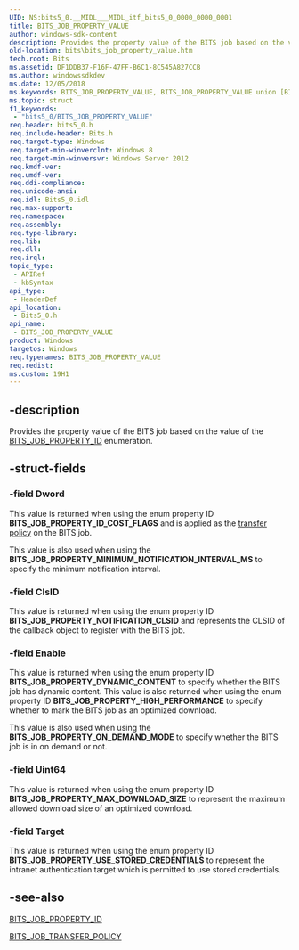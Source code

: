 ```yaml
---
UID: NS:bits5_0.__MIDL___MIDL_itf_bits5_0_0000_0000_0001
title: BITS_JOB_PROPERTY_VALUE
author: windows-sdk-content
description: Provides the property value of the BITS job based on the value of the BITS_JOB_PROPERTY_ID enumeration.
old-location: bits\bits_job_property_value.htm
tech.root: Bits
ms.assetid: DF1DDB37-F16F-47FF-B6C1-8C545A827CCB
ms.author: windowssdkdev
ms.date: 12/05/2018
ms.keywords: BITS_JOB_PROPERTY_VALUE, BITS_JOB_PROPERTY_VALUE union [BITS], bits.bits_job_property_value, bits.bits_job_property_value_union, bits5_0/BITS_JOB_PROPERTY_VALUE
ms.topic: struct
f1_keywords: 
 - "bits5_0/BITS_JOB_PROPERTY_VALUE"
req.header: bits5_0.h
req.include-header: Bits.h
req.target-type: Windows
req.target-min-winverclnt: Windows 8
req.target-min-winversvr: Windows Server 2012
req.kmdf-ver: 
req.umdf-ver: 
req.ddi-compliance: 
req.unicode-ansi: 
req.idl: Bits5_0.idl
req.max-support: 
req.namespace: 
req.assembly: 
req.type-library: 
req.lib: 
req.dll: 
req.irql: 
topic_type:
 - APIRef
 - kbSyntax
api_type:
 - HeaderDef
api_location:
 - Bits5_0.h
api_name:
 - BITS_JOB_PROPERTY_VALUE
product: Windows
targetos: Windows
req.typenames: BITS_JOB_PROPERTY_VALUE
req.redist: 
ms.custom: 19H1
---
```


## -description

Provides the property value of the BITS job based on the value of the <a href="https://docs.microsoft.com/windows/desktop/api/bits5_0/ne-bits5_0-bits_job_property_id">BITS_JOB_PROPERTY_ID</a> enumeration.


## -struct-fields




### -field Dword

This value is returned when using the enum property ID 
      <b>BITS_JOB_PROPERTY_ID_COST_FLAGS</b> and is applied as the 
      <a href="https://docs.microsoft.com/windows/desktop/api/bits5_0/ne-bits5_0-bits_job_transfer_policy">transfer policy</a> on the BITS job.

This value is also used when using the <b>BITS_JOB_PROPERTY_MINIMUM_NOTIFICATION_INTERVAL_MS</b> to specify the minimum notification interval.


### -field ClsID

This value is returned when using the enum property ID 
     <b>BITS_JOB_PROPERTY_NOTIFICATION_CLSID</b> and represents the CLSID of the callback object 
     to register with the BITS job.


### -field Enable

This value is returned when using the enum property ID 
     <b>BITS_JOB_PROPERTY_DYNAMIC_CONTENT</b> to specify whether the BITS job has dynamic 
      content. This value is also returned when using the enum property ID 
      <b>BITS_JOB_PROPERTY_HIGH_PERFORMANCE</b>  to specify whether to mark the BITS job as an optimized download.

This value is also used when using the <b>BITS_JOB_PROPERTY_ON_DEMAND_MODE</b>  to specify whether the BITS job is in on demand or not.


### -field Uint64

This value is returned when using the enum property ID 
      <b>BITS_JOB_PROPERTY_MAX_DOWNLOAD_SIZE</b> to represent the maximum allowed download size 
      of an optimized download.


### -field Target

This value is returned when using the enum property ID <b>BITS_JOB_PROPERTY_USE_STORED_CREDENTIALS</b> to represent the intranet authentication target which is permitted to use stored credentials.


## -see-also




<a href="https://docs.microsoft.com/windows/desktop/api/bits5_0/ne-bits5_0-bits_job_property_id">BITS_JOB_PROPERTY_ID</a>



<a href="https://docs.microsoft.com/windows/desktop/api/bits5_0/ne-bits5_0-bits_job_transfer_policy">BITS_JOB_TRANSFER_POLICY</a>
 

 


